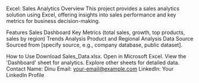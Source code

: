 Excel: Sales Analytics
Overview
This project provides a sales analytics solution using Excel, offering insights into sales performance and key metrics for business decision-making.

Features
Sales Dashboard
Key Metrics (total sales, growth, top products, sales by region)
Trends Analysis
Product and Regional Analysis
Data Source
Sourced from [specify source, e.g., company database, public dataset].

How to Use
Download Sales_Data.xlsx.
Open in Microsoft Excel.
View the 'Dashboard' sheet for analytics.
Explore other sheets for detailed data.
Contact
Name: Dinu
Email: your-email@example.com
LinkedIn: Your LinkedIn Profile
